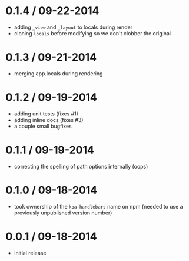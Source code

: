 
# 0.1.4 / 09-22-2014
 * adding `_view` and `_layout` to locals during render
 * cloning `locals` before modifying so we don't clobber the original

# 0.1.3 / 09-21-2014
 * merging app.locals during rendering

# 0.1.2 / 09-19-2014
 * adding unit tests (fixes #1)
 * adding inline docs (fixes #3)
 * a couple small bugfixes

# 0.1.1 / 09-19-2014
 * correcting the spelling of path options internally (oops)

# 0.1.0 / 09-18-2014
 * took ownership of the `koa-handlebars` name on npm (needed to use a previously unpublished version number)

# 0.0.1 / 09-18-2014
 * initial release
